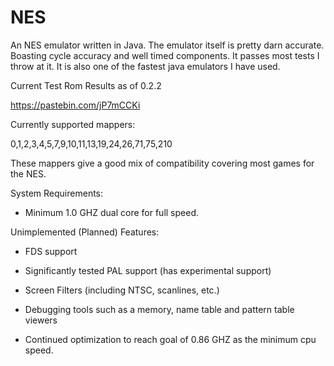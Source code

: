 # NES
An NES emulator written in Java. The emulator itself is pretty darn accurate. Boasting cycle accuracy and well timed components. It passes most tests I throw at it. It is also one of the fastest java emulators I have used.

Current Test Rom Results as of 0.2.2

https://pastebin.com/jP7mCCKi



Currently supported mappers:

0,1,2,3,4,5,7,9,10,11,13,19,24,26,71,75,210

These mappers give a good mix of compatibility covering most games for the NES.


System Requirements:

- Minimum 1.0 GHZ dual core for full speed.


Unimplemented (Planned) Features: 

- FDS support

- Significantly tested PAL support (has experimental support)

- Screen Filters (including NTSC, scanlines, etc.)

- Debugging tools such as a memory, name table and pattern table viewers

- Continued optimization to reach goal of 0.86 GHZ as the minimum cpu speed.